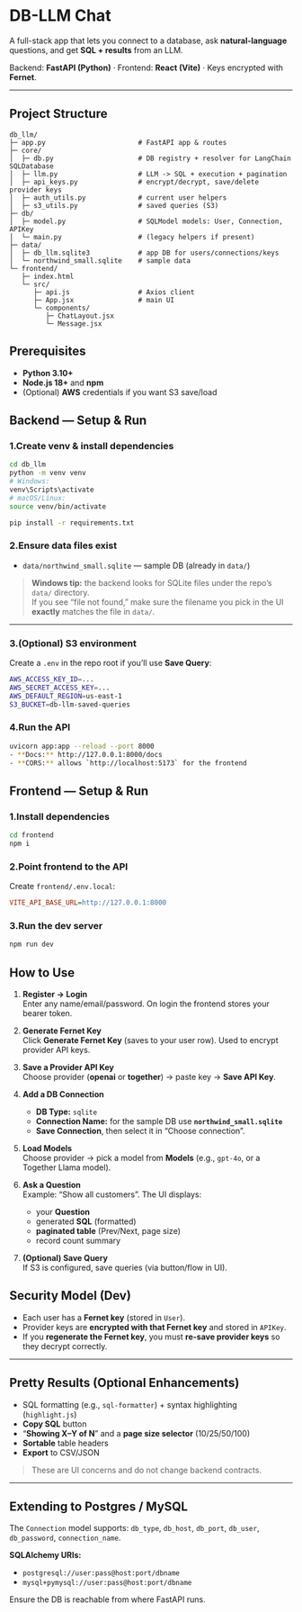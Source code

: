 # DB-LLM Chat

A full-stack app that lets you connect to a database, ask **natural-language** questions, and get **SQL + results** from an LLM.

Backend: **FastAPI (Python)** · Frontend: **React (Vite)** · Keys encrypted with **Fernet**.

---
## Project Structure

```text
db_llm/
├─ app.py                       # FastAPI app & routes
├─ core/
│  ├─ db.py                     # DB registry + resolver for LangChain SQLDatabase
│  ├─ llm.py                    # LLM -> SQL + execution + pagination
│  ├─ api_keys.py               # encrypt/decrypt, save/delete provider keys
│  ├─ auth_utils.py             # current user helpers
│  ├─ s3_utils.py               # saved queries (S3)
├─ db/
│  ├─ model.py                  # SQLModel models: User, Connection, APIKey
│  └─ main.py                   # (legacy helpers if present)
├─ data/
│  ├─ db_llm.sqlite3            # app DB for users/connections/keys
│  └─ northwind_small.sqlite    # sample data
└─ frontend/
   ├─ index.html
   └─ src/
      ├─ api.js                 # Axios client
      ├─ App.jsx                # main UI
      └─ components/
         ├─ ChatLayout.jsx
         └─ Message.jsx
```
## Prerequisites

- **Python 3.10+**
- **Node.js 18+** and **npm**
- (Optional) **AWS** credentials if you want S3 save/load

## Backend — Setup & Run

### 1.Create venv & install dependencies

```bash
cd db_llm
python -m venv venv
# Windows:
venv\Scripts\activate
# macOS/Linux:
source venv/bin/activate

pip install -r requirements.txt

```
### 2.Ensure data files exist

- `data/northwind_small.sqlite` — sample DB (already in `data/`)

> **Windows tip:** the backend looks for SQLite files under the repo’s `data/` directory.  
> If you see “file not found,” make sure the filename you pick in the UI **exactly** matches the file in `data/`.
---
### 3.(Optional) S3 environment

Create a `.env` in the repo root if you’ll use **Save Query**:

```bash
AWS_ACCESS_KEY_ID=...
AWS_SECRET_ACCESS_KEY=...
AWS_DEFAULT_REGION=us-east-1
S3_BUCKET=db-llm-saved-queries
```
### 4.Run the API

```bash
uvicorn app:app --reload --port 8000
- **Docs:** http://127.0.0.1:8000/docs  
- **CORS:** allows `http://localhost:5173` for the frontend
```
## Frontend — Setup & Run

### 1.Install dependencies
```bash
cd frontend
npm i
```
### 2.Point frontend to the API

Create `frontend/.env.local`:

```ini
VITE_API_BASE_URL=http://127.0.0.1:8000
```
### 3.Run the dev server

```bash
npm run dev
```
## How to Use

1) **Register → Login**  
   Enter any name/email/password. On login the frontend stores your bearer token.

2) **Generate Fernet Key**  
   Click **Generate Fernet Key** (saves to your user row). Used to encrypt provider API keys.

3) **Save a Provider API Key**  
   Choose provider (**openai** or **together**) → paste key → **Save API Key**.

4) **Add a DB Connection**
   - **DB Type:** `sqlite`  
   - **Connection Name:** for the sample DB use **`northwind_small.sqlite`**  
   - **Save Connection**, then select it in “Choose connection”.

5) **Load Models**  
   Choose provider → pick a model from **Models** (e.g., `gpt-4o`, or a Together Llama model).

6) **Ask a Question**  
   Example: “Show all customers”. The UI displays:
   - your **Question**
   - generated **SQL** (formatted)
   - **paginated table** (Prev/Next, page size)
   - record count summary

7) **(Optional) Save Query**  
   If S3 is configured, save queries (via button/flow in UI).

## Security Model (Dev)

- Each user has a **Fernet key** (stored in `User`).
- Provider keys are **encrypted with that Fernet key** and stored in `APIKey`.
- If you **regenerate the Fernet key**, you must **re-save provider keys** so they decrypt correctly.
---
## Pretty Results (Optional Enhancements)

- SQL formatting (e.g., `sql-formatter`) + syntax highlighting (`highlight.js`)
- **Copy SQL** button
- “**Showing X–Y of N**” and a **page size selector** (10/25/50/100)
- **Sortable** table headers
- **Export** to CSV/JSON

> These are UI concerns and do not change backend contracts.
---
## Extending to Postgres / MySQL

The `Connection` model supports:
`db_type`, `db_host`, `db_port`, `db_user`, `db_password`, `connection_name`.

**SQLAlchemy URIs:**
- `postgresql://user:pass@host:port/dbname`
- `mysql+pymysql://user:pass@host:port/dbname`

Ensure the DB is reachable from where FastAPI runs.
